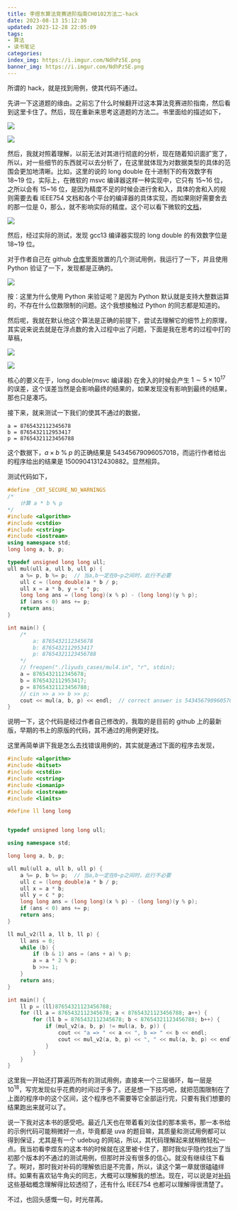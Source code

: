 ```yaml
---
title: 李煜东算法竞赛进阶指南CH0102方法二-hack
date: 2023-08-13 15:12:30
updated: 2023-12-28 22:05:09
tags:
- 算法
- 读书笔记
categories:
index_img: https://i.imgur.com/NdhPz5E.png
banner_img: https://i.imgur.com/NdhPz5E.png
---
```


所谓的 hack，就是找到用例，使其代码不通过。

先讲一下这道题的缘由。之前忘了什么时候翻开过这本算法竞赛进阶指南，然后看到这里卡住了。然后，现在重新来思考这道题的方法二。书里面给的描述如下，

![](https://i.imgur.com/2cN9jpq.png)

![](https://i.imgur.com/s0darJy.png)

然后，我就对照着理解，以前无法对其进行彻底的分析，现在随着知识面扩宽了，所以，对一些细节的东西就可以去分析了，在这里就体现为对数据类型的具体的范围会更加地清晰。比如，这里的说的 long double 在十进制下的有效数字有 18~19 位，实际上，在微软的 msvc 编译器这样一种实现中，它只有 15~16 位，之所以会有 15~16 位，是因为精度不足的时候会进行舍和入，具体的舍和入的规则需要去看 IEEE754 文档和各个平台的编译器的具体实现，而如果刚好需要舍去的那一位是 0，那么，就不影响实际的精度。这个可以看下微软的[文档](https://learn.microsoft.com/en-us/cpp/cpp/data-type-ranges?view=msvc-170)，

![](https://i.imgur.com/kudK6PK.png)

然后，经过实际的测试，发现 gcc13 编译器实现的 long double 的有效数字位是 18~19 位。

对于作者自己在 github [仓库](https://github.com/lydrainbowcat/tedukuri/blob/master/%E9%85%8D%E5%A5%97%E5%85%89%E7%9B%98/%E4%BE%8B%E9%A2%98/0x00%20%E5%9F%BA%E6%9C%AC%E7%AE%97%E6%B3%95/0x01%20%E4%BD%8D%E8%BF%90%E7%AE%97/64%E4%BD%8D%E6%95%B4%E6%95%B0%E4%B9%98%E6%B3%95/CH0102%2064%E4%BD%8D%E6%95%B4%E6%95%B0%E4%B9%98%E6%B3%95%20%E6%96%B9%E6%B3%95%E4%BA%8C.cpp)里面放置的几个测试用例，我运行了一下，并且使用 Python 验证了一下，发现都是正确的。

![](https://i.imgur.com/LJw5cnw.png)

按：这里为什么使用 Python 来验证呢？是因为 Python 默认就是支持大整数运算的，不存在什么位数限制的问题。这个我想接触过 Python 的同志都是知道的。

然后呢，我就在默认他这个算法是正确的前提下，尝试去理解它的细节上的原理，其实说来说去就是在浮点数的舍入过程中出了问题，下面是我在思考的过程中打的草稿，

![](https://i.imgur.com/iyT1s3p.jpg)

![](https://i.imgur.com/yr1OIi5.jpg)

核心的要义在于，long double(msvc 编译器) 在舍入的时候会产生 $1 \sim 5 \times 10^{17}$ 的误差，这个误差当然是会影响最终的结果的，如果发现没有影响到最终的结果，那也只是凑巧。

接下来，就来测试一下我们的使其不通过的数据，

```
a = 8765432112345678
b = 8765432112953417
p = 87654321123456788
```

这个数据下，$a \times b \; \% \; p$ 的正确结果是 $54345679096057018$，而运行作者给出的程序给出的结果是 $15009041312430882$。显然相异。

测试代码如下，

```cpp
#define _CRT_SECURE_NO_WARNINGS
/*
    计算 a * b % p
*/
#include <algorithm>
#include <cstdio>
#include <cstring>
#include <iostream>
using namespace std;
long long a, b, p;

typedef unsigned long long ull;
ull mul(ull a, ull b, ull p) {
    a %= p, b %= p;  // 当a,b一定在0~p之间时，此行不必要
    ull c = (long double)a * b / p;
    ull x = a * b, y = c * p;
    long long ans = (long long)(x % p) - (long long)(y % p);
    if (ans < 0) ans += p;
    return ans;
}

int main() {
    /*
        a: 8765432112345678
        b: 8765432112953417
        p: 87654321123456788
    */
    // freopen("./liyuds_cases/mul4.in", "r", stdin);
    a = 8765432112345678;
    b = 8765432112953417;
    p = 87654321123456788;
    // cin >> a >> b >> p;
    cout << mul(a, b, p) << endl;  // correct answer is 54345679096057018, while here output is 15009041312430882
}
```

说明一下，这个代码是经过作者自己修改的，我取的是目前的 github 上的最新版，早期的书上的原版的代码，其不通过的用例更好找。

这里再简单讲下我是怎么去找错误用例的，其实就是通过下面的程序去发现，

```cpp
#include <algorithm>
#include <bitset>
#include <cstdio>
#include <cstring>
#include <iomanip>
#include <iostream>
#include <limits>

#define ll long long


typedef unsigned long long ull;

using namespace std;

long long a, b, p;

ull mul(ull a, ull b, ull p) {
    a %= p, b %= p;  // 当a,b一定在0~p之间时，此行不必要
    ull c = (long double)a * b / p;
    ull x = a * b;
    ull y = c * p;
    long long ans = (long long)(x % p) - (long long)(y % p);
    if (ans < 0) ans += p;
    return ans;
}

ll mul_v2(ll a, ll b, ll p) {
    ll ans = 0;
    while (b) {
        if (b & 1) ans = (ans + a) % p;
        a = a * 2 % p;
        b >>= 1;
    }
    return ans;
}

int main() {
    ll p = (ll)87654321123456788;
    for (ll a = 8765432112345678; a < 87654321123456788; a++) {
        for (ll b = 8765432112345678; b < 87654321123456788; b++) {
            if (mul_v2(a, b, p) != mul(a, b, p)) {
                cout << "a => " << a << ", b => " << b << endl;
                cout << mul_v2(a, b, p) << ", " << mul(a, b, p) << endl;
            }
        }
    }
}
```

这里我一开始还打算遍历所有的测试用例，直接来一个三层循环，每一层是 $10^{18}$，写完发现似乎花费的时间过于多了。还是想一下技巧吧，就把范围限制在了上面的程序中的这个区间，这个程序也不需要等它全部运行完，只要有我们想要的结果跑出来就可以了。

说一下我对这本书的感受吧。最近几天也在带着看刘汝佳的那本紫书，那一本书给的示例代码可能稍微好一点，毕竟都是 uva 的题目嘛，其质量和测试用例都可以得到保证，尤其是有一个 udebug 的网站，所以，其代码理解起来就稍微轻松一点。我当初看李煜东的这本书的时候就在这里被卡住了，那时我似乎隐约找出了当初那个版本的不通过的测试用例，但那时并没有很多的信心。就没有继续往下看了。啊对，那时我对补码的理解依旧是不完善，所以，读这个第一章就很磕磕绊绊。如果有喜欢钻牛角尖的同志，大概可以理解我的想法。现在，可以说是对[补码](https://fanyfull.notion.site/4accf9bc959546e6bad571fb8c8d45a7)这些基础概念理解得比较透彻了，还有什么 IEEE754 也都可以理解得很清楚了。

不过，也回头感慨一句，时光荏苒。

